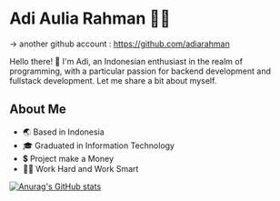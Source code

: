 # Adi Aulia Rahman 👨‍💻

-> another github account : https://github.com/adiarahman

Hello there! 👋 I'm Adi, an Indonesian enthusiast in the realm of programming, with a particular passion for backend development and fullstack development. Let me share a bit about myself.

## About Me
- 🌏 Based in Indonesia
- 🎓 Graduated in Information Technology
- 💲 Project make a Money
- 👨‍💻 Work Hard and Work Smart

[![Anurag's GitHub stats](https://github-readme-stats.vercel.app/api?username=adiarhmn&show_icons=true&theme=transparent)](https://github.com/adiarhmn)
